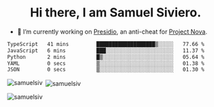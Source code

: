 <h1 align="center">Hi there, I am Samuel Siviero.</h1>

- 🔭 I’m currently working on [Presidio](https://presidio.ac), an anti-cheat for [Project Nova](https://discord.gg/novafn).

<!--START_SECTION:waka-->

```txt
TypeScript   41 mins         ███████████████████▒░░░░░   77.66 %
JavaScript   6 mins          ███░░░░░░░░░░░░░░░░░░░░░░   11.37 %
Python       2 mins          █▒░░░░░░░░░░░░░░░░░░░░░░░   05.64 %
YAML         0 secs          ▒░░░░░░░░░░░░░░░░░░░░░░░░   01.38 %
JSON         0 secs          ▒░░░░░░░░░░░░░░░░░░░░░░░░   01.30 %
```

<!--END_SECTION:waka-->

<p><img align="left" src="https://github-readme-stats.vercel.app/api/top-langs?username=samuelsiv&show_icons=true&locale=en&layout=compact&theme=radical" alt="samuelsiv" /></p>

<p>&nbsp;<img align="center" src="https://github-readme-stats.vercel.app/api?username=samuelsiv&show_icons=true&locale=en&theme=radical" alt="samuelsiv" /></p>
<p align="left"> <img src="https://komarev.com/ghpvc/?username=samuelsiv&label=Profile%20views&color=0e75b6&style=flat" alt="samuelsiv" /> </p>
